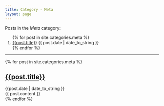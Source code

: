 ```yaml
---
title: Category - Meta
layout: page
---
```


Posts in the *Meta* category:

<ol>{% for post in site.categories.meta %}
    <li><a href="#{{post.id}}">{{post.title}}</a>
        <span class="date">
            {{ post.date | date_to_string }}
        </span>
    </li>
{% endfor %}</ol>

<hr />

<div class="posts">
{% for post in site.categories.meta %}
    <div class="post">
        <div class="meta">
            <a name="{{post.id}}" />
            <h2><a href="{{post.url}}">{{post.title}}</a></h2>
            <div class="date">{{post.date | date_to_string }}</div>
        </div>
        <div class="content">
        {{ post.content }}
        </div>
    </div>
{% endfor %}
</div>
